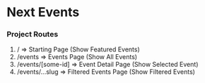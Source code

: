 # Next Events

### Project Routes

1. / => Starting Page (Show Featured Events)
2. /events => Events Page (Show All Events)
3. /events/[some-id] => Event Detail Page (Show Selected Event)
4. /events/...slug => Filtered Events Page (Show Filtered Events)